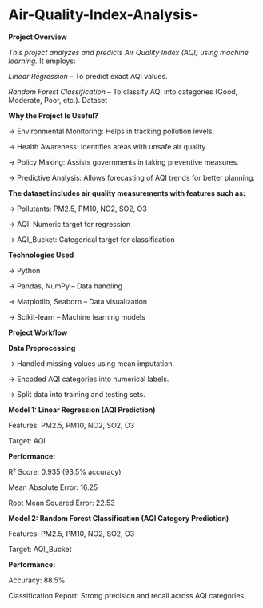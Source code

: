 # Air-Quality-Index-Analysis-

**Project Overview**

*This project analyzes and predicts Air Quality Index (AQI) using machine learning.*
It employs:

*Linear Regression* – To predict exact AQI values.

*Random Forest Classification* – To classify AQI into categories (Good, Moderate, Poor, etc.).
Dataset

 **Why the Project Is Useful?**
 
-> Environmental Monitoring: Helps in tracking pollution levels.

-> Health Awareness: Identifies areas with unsafe air quality.

-> Policy Making: Assists governments in taking preventive measures.

-> Predictive Analysis: Allows forecasting of AQI trends for better planning.

**The dataset includes air quality measurements with features such as:**

-> Pollutants: PM2.5, PM10, NO2, SO2, O3

-> AQI: Numeric target for regression

-> AQI_Bucket: Categorical target for classification

**Technologies Used**

-> Python

-> Pandas, NumPy – Data handling

-> Matplotlib, Seaborn – Data visualization

-> Scikit-learn – Machine learning models

**Project Workflow**

**Data Preprocessing**

-> Handled missing values using mean imputation.

-> Encoded AQI categories into numerical labels.

-> Split data into training and testing sets.

**Model 1: Linear Regression (AQI Prediction)**

Features: PM2.5, PM10, NO2, SO2, O3

Target: AQI

**Performance:**

R² Score: 0.935 (93.5% accuracy)

Mean Absolute Error: 16.25

Root Mean Squared Error: 22.53


**Model 2: Random Forest Classification (AQI Category Prediction)**

Features: PM2.5, PM10, NO2, SO2, O3

Target: AQI_Bucket

**Performance:**

Accuracy: 88.5%

Classification Report: Strong precision and recall across AQI categories
